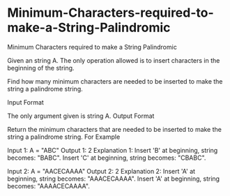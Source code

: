 # Minimum-Characters-required-to-make-a-String-Palindromic
Minimum Characters required to make a String Palindromic


Given an string A. The only operation allowed is to insert characters in the beginning of the string.

Find how many minimum characters are needed to be inserted to make the string a palindrome string.



Input Format

The only argument given is string A.
Output Format

Return the minimum characters that are needed to be inserted to make the string a palindrome string.
For Example

Input 1:
    A = "ABC"
Output 1:
    2
    Explanation 1:
        Insert 'B' at beginning, string becomes: "BABC".
        Insert 'C' at beginning, string becomes: "CBABC".

Input 2:
    A = "AACECAAAA"
Output 2:
    2
    Explanation 2:
        Insert 'A' at beginning, string becomes: "AAACECAAAA".
        Insert 'A' at beginning, string becomes: "AAAACECAAAA".
